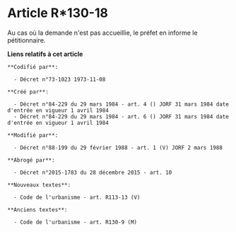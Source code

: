 # Article R*130-18

Au cas où la demande n'est pas accueillie, le préfet en informe le pétitionnaire.

**Liens relatifs à cet article**

	**Codifié par**:

	  - Décret n°73-1023 1973-11-08

	**Créé par**:

	  - Décret n°84-229 du 29 mars 1984 - art. 4 () JORF 31 mars 1984 date d'entrée en vigueur 1 avril 1984
	  - Décret n°84-229 du 29 mars 1984 - art. 6 () JORF 31 mars 1984 date d'entrée en vigueur 1 avril 1984

	**Modifié par**:

	  - Décret n°88-199 du 29 février 1988 - art. 1 (V) JORF 2 mars 1988

	**Abrogé par**:

	  - Décret n°2015-1783 du 28 décembre 2015 - art. 10

	**Nouveaux textes**:

	  - Code de l'urbanisme - art. R113-13 (V)

	**Anciens textes**:

	  - Code de l'urbanisme - art. R130-9 (M)
